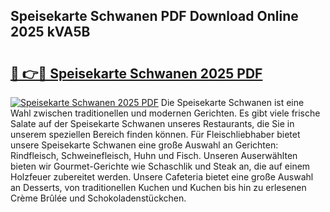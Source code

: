 ## Speisekarte Schwanen PDF Download Online 2025 kVA5B

# <h2><a href="http://gcbcugh.nevu.top/?p=Speisekarte+Schwanen">🔗 👉🔴 Speisekarte Schwanen 2025 PDF</a></h2>

[![Speisekarte Schwanen 2025 PDF](https://i.imgur.com/dBaPXMq.png)](http://gcbcugh.nevu.top/?p=Speisekarte+Schwanen)
Die Speisekarte Schwanen ist eine Wahl zwischen traditionellen und modernen Gerichten. Es gibt viele frische Salate auf der Speisekarte Schwanen unseres Restaurants, die Sie in unserem speziellen Bereich finden können. Für Fleischliebhaber bietet unsere Speisekarte Schwanen eine große Auswahl an Gerichten: Rindfleisch, Schweinefleisch, Huhn und Fisch. Unseren Auserwählten bieten wir Gourmet-Gerichte wie Schaschlik und Steak an, die auf einem Holzfeuer zubereitet werden. Unsere Cafeteria bietet eine große Auswahl an Desserts, von traditionellen Kuchen und Kuchen bis hin zu erlesenen Crème Brûlée und Schokoladenstückchen.
